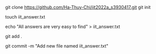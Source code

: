 git clone <https://github.com/Ha-Thuy-Chi/iit2022a_s3930417.git>
git init

touch iit_answer.txt

echo "All answers are very easy to find" > iit_answer.txt

git add .

git commit -m "Add new file named iit_answer.txt"
